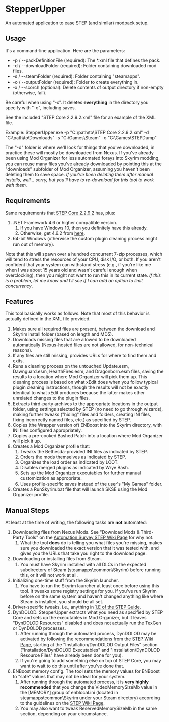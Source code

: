 # StepperUpper
An automated application to ease STEP (and similar) modpack setup.

Usage
--

It's a command-line application.  Here are the parameters:

- -p / --packDefinitionFile (required): The *.xml file that defines the pack.
- -d / --downloadFolder (required): Folder containing downloaded mod files.
- -s / --steamFolder (required): Folder containing "steamapps".
- -o / --outputFolder (required): Folder to create everything in.
- -x / --scorch (optional): Delete contents of output directory if non-empty (otherwise, fail).

Be careful when using "-x".  It deletes **everything** in the directory you specify with "-o", including saves.

See the included "STEP Core 2.2.9.2.xml" file for an example of the XML file.

Example:
StepperUpper.exe -p "C:\path\to\STEP Core 2.2.9.2.xml" -d "C:\path\to\Downloads" -s "C:\Games\Steam" -o "C:\Games\STEPDump"

The "-d" folder is where we'll look for things that you've downloaded, in practice these will mostly be downloaded from Nexus.  If you've already been using Mod Organizer for less automated forays into Skyrim modding, you can reuse many files you've already downloaded by pointing this at the "downloads" subfolder of Mod Organizer, assuming you haven't been deleting them to save space.  *If you've been deleting them after manual installs, well... sorry, but you'll have to re-download for this tool to work with them.*

Requirements
--

Same requirements that [STEP Core 2.2.9.2](http://wiki.step-project.com/STEP:2.2.9.2) has, plus:

1. .NET Framework 4.6 or higher compatible version.
    1. If you have Windows 10, then you definitely have this already.
    2. Otherwise, get 4.6.2 from [here](https://www.microsoft.com/en-us/download/details.aspx?id=53345).
2. 64-bit Windows (otherwise the custom plugin cleaning process might run out of memory).

Note that this will spawn over a hundred concurrent 7-zip processes, which will tend to stress the resources of your CPU, disk I/O, or both.  If you aren't confident that your system can withstand stress (e.g., if you're like me when I was about 15 years old and wasn't careful enough when overclocking), then you might not want to run this in its current state.  *If this is a problem, let me know and I'll see if I can add an option to limit concurrency*.

Features
--

This tool basically works as follows.  Note that most of this behavior is actually defined in the XML file provided.

1. Makes sure all required files are present, between the download and Skyrim install folder (based on length and MD5).
2. Downloads missing files that are allowed to be downloaded automatically (Nexus-hosted files are not allowed, for non-technical reasons).
3. If any files are still missing, provides URLs for where to find them and exits.
4. Runs a cleaning process on the untouched Update.esm, Dawnguard.esm, HearthFires.esm, and Dragonborn.esm files, saving the results to a location where Mod Organizer will pick them up.  This cleaning process is based on what xEdit does when you follow typical plugin cleaning instructions, though the results will not be exactly identical to what xEdit produces because the latter makes other unrelated changes to the plugin files.
5. Extracts third-party archives to the appropriate locations in the output folder, using settings selected by STEP (no need to go through wizards), making further tweaks ("hiding" files and folders, creating INI files, fixing incorrectly named files, etc.) as specified by STEP.
6. Copies (the Wrapper version of) ENBoost into the Skyrim directory, with INI files configured appropriately.
7. Copies a pre-cooked Bashed Patch into a location where Mod Organizer will pick it up.
8. Creates a Mod Organizer profile that:
    1. Tweaks the Bethesda-provided INI files as indicated by STEP.
    2. Orders the mods themselves as indicated by STEP.
    3. Organizes the load order as indicated by LOOT.
    4. Disables merged plugins as indicated by Wrye Bash.
    5. Sets up the Mod Organizer executables for further manual customization as appropriate.
    6. Uses profile-specific saves instead of the user's "My Games" folder.
9. Creates a RunSkyrim.bat file that will launch SKSE using the Mod Organizer profile.

Manual Steps
--

At least at the time of writing, the following tasks are **not** automated:

1. Downloading files from Nexus Mods.  See "Download Mods & Third-Party Tools" on the [Automation Survey STEP Wiki Page](http://wiki.step-project.com/Automation_Survey#Download_Mods_.26_Third-Party_Tools) for why not.
    1. What the tool **does** do is telling you what files you're missing, makes sure you downloaded the exact version that it was tested with, and gives you the URLs that take you right to the download page.
2. Downloading or installing files from Steam.
    1. You must have Skyrim installed with all DLCs in the expected subdirectory of Steam (steamapps\common\Skyrim) before running this, or it will not work at all.
3. Initializing one-time stuff from the Skyrim launcher.
    1. You have to run the Skyrim launcher at least once before using this tool.  It tweaks some registry settings for you.  If you've run Skyrim before on the same system and haven't changed anything like where Steam is installed, you should be all set.
3. Driver-specific tweaks, i.e., anything in [1.E of the STEP Guide](http://wiki.step-project.com/STEP:2.2.9.2#1.E._Display_.26_Video_Card_Settings).
4. DynDOLOD.  StepperUpper extracts what you need as specified by STEP Core and sets up the executables in Mod Organizer, but it leaves "DynDOLOD Resources" disabled and does not actually run the TexGen or DynDOLOD processes.
    1. After running through the automated process, DynDOLOD may be activated by following the recommendations from the [STEP Wiki Page](http://wiki.step-project.com/Dynamic_Distant_Objects_LOD#DynDOLOD_Output_Files), starting at the "Installation/DynDOLOD Output Files" section ("Installation/DynDOLOD Executables" and "Installation/DynDOLOD Resource Files" have already been done for you).
    2. If you're going to add something else on top of STEP Core, you may want to wait to do this until after you've done that.
5. ENBoost memory config.  The tool sets the memory values for ENBoost to "safe" values that may not be ideal for your system.
    1. After running through the automated process, it is **very highly recommended** that you change the VideoMemorySizeMb value in the [MEMORY] group of enblocal.ini (located in steamapps\common\Skyrim under your Steam directory) according to the guidelines on the [STEP Wiki Page](http://wiki.step-project.com/ENBoost#Configure_enblocal.ini).
    2. You may also want to tweak ReservedMemorySizeMb in the same section, depending on your circumstance.
